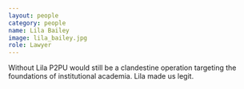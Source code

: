 ```yaml
---
layout: people
category: people
name: Lila Bailey
image: lila_bailey.jpg
role: Lawyer
---
```


Without Lila P2PU would still be a clandestine
operation targeting the foundations of institutional academia.
Lila made us legit.